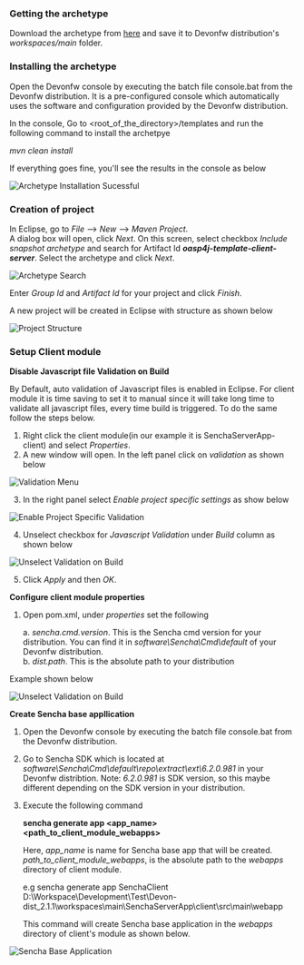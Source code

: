 ### Getting the archetype
Download the archetype from [here](https://github.com/devonfw/oasp4j-template-client-server) and save it to Devonfw distribution's _workspaces/main_ folder.

### Installing the archetype
Open the Devonfw console by executing the batch file console.bat from the Devonfw distribution. It is a pre-configured console which automatically uses the software and configuration provided by the Devonfw distribution.  

In the console, Go to <root_of_the_directory>/templates and run the following command to install the archetpye  

_mvn clean install_

If everything goes fine, you'll see the results in the console as below

![Archetype Installation Sucessful](images/devon4sencha/sencha-client-archetype/archetype_install_success.png)

### Creation of project
In Eclipse, go to _File_ --> _New_ --> _Maven Project_.  
A dialog box will open, click _Next_. On this screen, select checkbox _Include snapshot archetype_ and search for Artifact Id _**oasp4j-template-client-server**_. Select the archetype and click _Next_.

![Archetype Search](images/devon4sencha/sencha-client-archetype/archetype_search.png)

Enter _Group Id_ and _Artifact Id_ for your project and click _Finish_.  

A new project will be created in Eclipse with structure as shown below

![Project Structure](images/devon4sencha/sencha-client-archetype/project_modules.png)


### Setup Client module  

**Disable Javascript file Validation on Build**

By Default, auto validation of Javascript files is enabled in Eclipse. For client module it is time saving to set it to manual since it will take long time to validate all javascript files, every time build is triggered. To do the same follow the steps below.

1. Right click the client module(in our example it is SenchaServerApp-client) and select _Properties_.
2. A new window will open. In the left panel click on _validation_ as shown below   

![Validation Menu](images/devon4sencha/sencha-client-archetype/project_validation.png)

3. In the right panel select _Enable project specific settings_ as show below

![Enable Project Specific Validation](images/devon4sencha/sencha-client-archetype/project_validation_enable.png)

4. Unselect checkbox for _Javascript Validation_ under _Build_ column as shown below

![Unselect Validation on Build](images/devon4sencha/sencha-client-archetype/project_validation_checkbox.png)

5. Click _Apply_ and then _OK_.  



**Configure client module properties**

1. Open pom.xml, under _properties_ set the following

   a. _sencha.cmd.version_. This is the Sencha cmd version for your distribution. You can find it in   _software\Sencha\Cmd\default_ of your Devonfw distribution.  
   b. _dist.path_. This is the absolute path to your distribution  
   
Example shown below

![Unselect Validation on Build](images/devon4sencha/sencha-client-archetype/client_properties.png)


**Create Sencha base appllication**

1. Open the Devonfw console by executing the batch file console.bat from the Devonfw distribution.
2. Go to Sencha SDK which is located at _software\Sencha\Cmd\default\repo\extract\ext\6.2.0.981_ in your Devonfw distribtion. Note: _6.2.0.981_ is SDK version, so this maybe different depending on the SDK version in your distribution.
3. Execute the following command

   **sencha generate app <app_name> <path_to_client_module_webapps>**

   Here, _app_name_ is name for Sencha base app that will be created.
   _path_to_client_module_webapps_, is the absolute path to the _webapps_ directory of client module.

   e.g sencha generate app SenchaClient D:\Workspace\Development\Test\Devon-dist_2.1.1\workspaces\main\SenchaServerApp\client\src\main\webapp

   This command will create Sencha base application in the _webapps_ directory of client's module as shown below.

![Sencha Base Application](images/devon4sencha/sencha-client-archetype/sencha_base_app.png)

